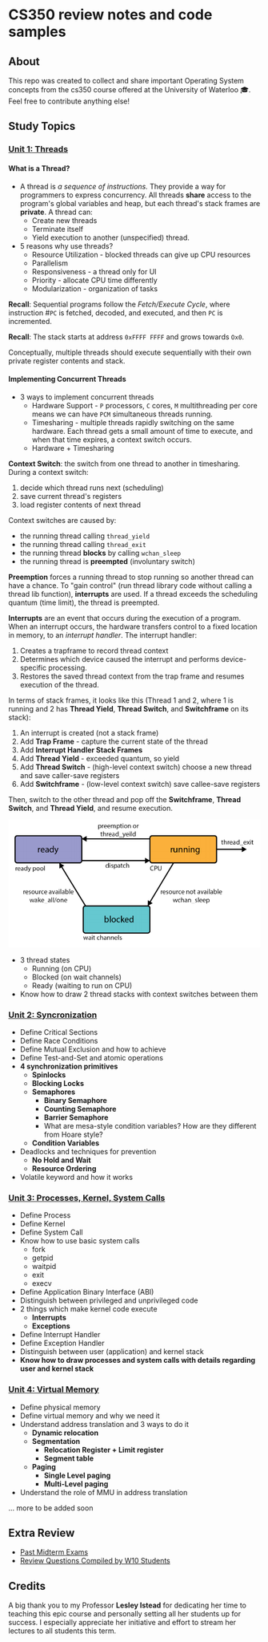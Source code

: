 # CS350 review notes and code samples

## About

This repo was created to collect and share important Operating System concepts from the cs350 course offered at the University of Waterloo :mortar_board:. Feel free to contribute anything else!

## Study Topics

### [Unit 1: Threads](https://www.student.cs.uwaterloo.ca/~cs350/F19/notes/threads-1up.pdf)

#### What is a Thread?

* A thread is *a sequence of instructions.* They provide a way for programmers to express concurrency. All threads **share** access to the program's global variables and heap, but each thread's stack frames are **private**. A thread can:
  * Create new threads
  * Terminate itself
  * Yield execution to another (unspecified) thread.
* 5 reasons why use threads?
  * Resource Utilization - blocked threads can give up CPU resources
  * Parallelism
  * Responsiveness - a thread only for UI
  * Priority - allocate CPU time differently
  * Modularization - organization of tasks

**Recall**: Sequential programs follow the *Fetch/Execute Cycle*, where instruction \#`PC` is fetched, decoded, and executed, and then `PC` is incremented.

**Recall**: The stack starts at address `0xFFFF FFFF` and grows towards `Ox0`.

Conceptually, multiple threads should execute sequentially with their own private register contents and stack.

#### Implementing Concurrent Threads

* 3 ways to implement concurrent threads
  * Hardware Support - `P` processors, `C` cores, `M` multithreading per core means we can have `PCM` simultaneous threads running.
  * Timesharing - multiple threads rapidly switching on the same hardware. Each thread gets a small amount of time to execute, and when that time expires, a context switch occurs.
  * Hardware + Timesharing

**Context Switch**: the switch from one thread to another in timesharing. During a context switch:

  1. decide which thread runs next (scheduling)
  1. save current thread's registers
  1. load register contents of next thread

Context switches are caused by:

* the running thread calling `thread_yield`
* the running thread calling `thread_exit`
* the running thread **blocks** by calling `wchan_sleep`
* the running thread is **preempted** (involuntary switch)

**Preemption** forces a running thread to stop running so another thread can have a chance. To "gain control" (run thread library code without calling a thread lib function), **interrupts** are used. If a thread exceeds the scheduling quantum (time limit), the thread is preempted.

**Interrupts** are an event that occurs during the execution of a program. When an interrupt occurs, the hardware transfers control to a fixed location in memory, to an *interrupt handler*. The interrupt handler:

  1. Creates a trapframe to record thread context
  1. Determines which device caused the interrupt and performs device-specific processing.
  1. Restores the saved thread context from the trap frame and resumes execution of the thread.

In terms of stack frames, it looks like this (Thread 1 and 2, where 1 is running and 2 has **Thread Yield**, **Thread Switch**, and **Switchframe** on its stack):

  1. An interrupt is created (not a stack frame)
  1. Add **Trap Frame** - capture the current state of the thread
  1. Add **Interrupt Handler Stack Frames**
  1. Add **Thread Yield** - exceeded quantum, so yield
  1. Add **Thread Switch** - (high-level context switch) choose a new thread and save caller-save registers
  1. Add **Switchframe** - (low-level context switch) save callee-save registers

Then, switch to the other thread and pop off the **Switchframe**, **Thread Switch**, and **Thread Yield**, and resume execution.

![thread state flowchart](thread-states.png)

* 3 thread states
  * Running (on CPU)
  * Blocked (on wait channels)
  * Ready (waiting to run on CPU)
* Know how to draw 2 thread stacks with context switches between them

### [Unit 2: Syncronization](https://www.student.cs.uwaterloo.ca/~cs350/F19/notes/synchronization-1up.pdf)

* Define Critical Sections
* Define Race Conditions
* Define Mutual Exclusion and how to achieve
* Define Test-and-Set and atomic operations
* __4 synchronization primitives__
  * __Spinlocks__
  * __Blocking Locks__
  * __Semaphores__
    * __Binary Semaphore__
    * __Counting Semaphore__
    * __Barrier Semaphore__
    * What are mesa-style condition variables? How are they different from Hoare style?
  * __Condition Variables__
* Deadlocks and techniques for prevention
  * __No Hold and Wait__
  * __Resource Ordering__
* Volatile keyword and how it works

### [Unit 3: Processes, Kernel, System Calls](https://www.student.cs.uwaterloo.ca/~cs350/F19/notes/processes-1up.pdf)

* Define Process
* Define Kernel
* Define System Call
* Know how to use basic system calls
  * fork
  * getpid
  * waitpid
  * exit
  * execv
* Define Application Binary Interface (ABI)
* Distinguish between privileged and unprivileged code
* 2 things which make kernel code execute
  * __Interrupts__
  * __Exceptions__
* Define Interrupt Handler
* Define Exception Handler
* Distinguish between user (application) and kernel stack
* __Know how to draw processes and system calls with details regarding user and kernel stack__

### [Unit 4: Virtual Memory](https://www.student.cs.uwaterloo.ca/~cs350/F19/notes/virtualmemory-1up.pdf)

* Define physical memory
* Define virtual memory and why we need it
* Understand address translation and 3 ways to do it
  * __Dynamic relocation__
  * __Segmentation__
     * __Relocation Register + Limit register__
     * __Segment table__
  * __Paging__
     * __Single Level paging__
     * __Multi-Level paging__
* Understand the role of MMU in address translation

... more to be added soon

## Extra Review
* [Past Midterm Exams](https://www.student.cs.uwaterloo.ca/~cs350/common/old-exams/)
* [Review Questions Compiled by W10 Students](https://www.student.cs.uwaterloo.ca/~cs350/common/review-questions/CS350-course-review.pdf)

## Credits

A big thank you to my Professor __Lesley Istead__ for dedicating her time to teaching this epic course and personally setting all her students up for success. I especially appreciate her initiative and effort to stream her lectures to all students this term.
